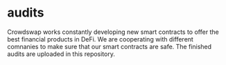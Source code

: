# audits
Crowdswap works constantly developing new smart contracts to offer the best financial products in DeFi. We are cooperating with different comnanies to make sure that our smart contracts are safe. The finished audits are uploaded in this repository. 
